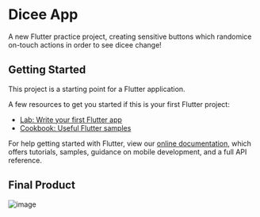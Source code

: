 # Dicee App

A new Flutter practice project, creating sensitive buttons which randomice on-touch actions
in order to see dicee change!

## Getting Started

This project is a starting point for a Flutter application.

A few resources to get you started if this is your first Flutter project:

- [Lab: Write your first Flutter app](https://flutter.dev/docs/get-started/codelab)
- [Cookbook: Useful Flutter samples](https://flutter.dev/docs/cookbook)

For help getting started with Flutter, view our
[online documentation](https://flutter.dev/docs), which offers tutorials,
samples, guidance on mobile development, and a full API reference.

## Final Product

![image](https://github.com/Pyzyryab/FlutterPractices/blob/main/dicee_app/images/proof.jpg)
